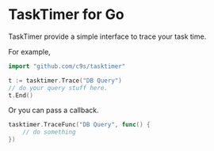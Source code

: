 TaskTimer for Go
================

TaskTimer provide a simple interface to trace your task time.

For example,

```go
import "github.com/c9s/tasktimer"

t := tasktimer.Trace("DB Query")
// do your query stuff here.
t.End()
```

Or you can pass a callback.

```go
tasktimer.TraceFunc("DB Query", func() {
    // do something
})
```

